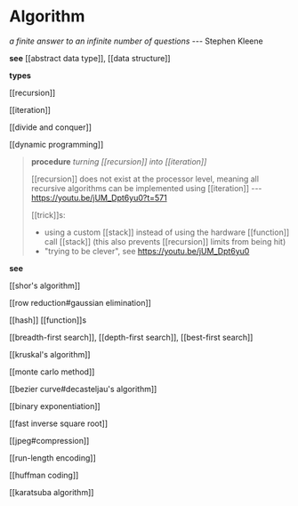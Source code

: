 # Algorithm

_a finite answer to an infinite number of questions_ --- Stephen Kleene

**see** [[abstract data type]], [[data structure]]

**types**

[[recursion]]

[[iteration]]

[[divide and conquer]]

[[dynamic programming]]

> **procedure** _turning [[recursion]] into [[iteration]]_
>
> [[recursion]] does not exist at the processor level, meaning all recursive algorithms can be implemented using [[iteration]] --- <https://youtu.be/jUM_Dpt6yu0?t=571>
>
> [[trick]]s:
>
> - using a custom [[stack]] instead of using the hardware [[function]] call [[stack]] (this also prevents [[recursion]] limits from being hit)
> - "trying to be clever", see <https://youtu.be/jUM_Dpt6yu0>

**see**

[[shor's algorithm]]

[[row reduction#gaussian elimination]]

[[hash]] [[function]]s

[[breadth-first search]], [[depth-first search]], [[best-first search]]

[[kruskal's algorithm]]

[[monte carlo method]]

[[bezier curve#decasteljau's algorithm]]

[[binary exponentiation]]

[[fast inverse square root]]

[[jpeg#compression]]

[[run-length encoding]]

[[huffman coding]]

[[karatsuba algorithm]]
